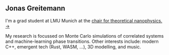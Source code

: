 Jonas Greitemann
----------------

I'm a grad student at LMU Munich at the [chair for theoretical nanophysics. &rarr;][1]

My research is focussed on Monte Carlo simulations of correlated systems and
machine-learning phase transitions. Other interests include: modern C++, emergent tech (Rust, WASM, ...), 3D modelling, and music.

[1]: http://www.theorie.physik.uni-muenchen.de/lsschollwoeck/index.html
